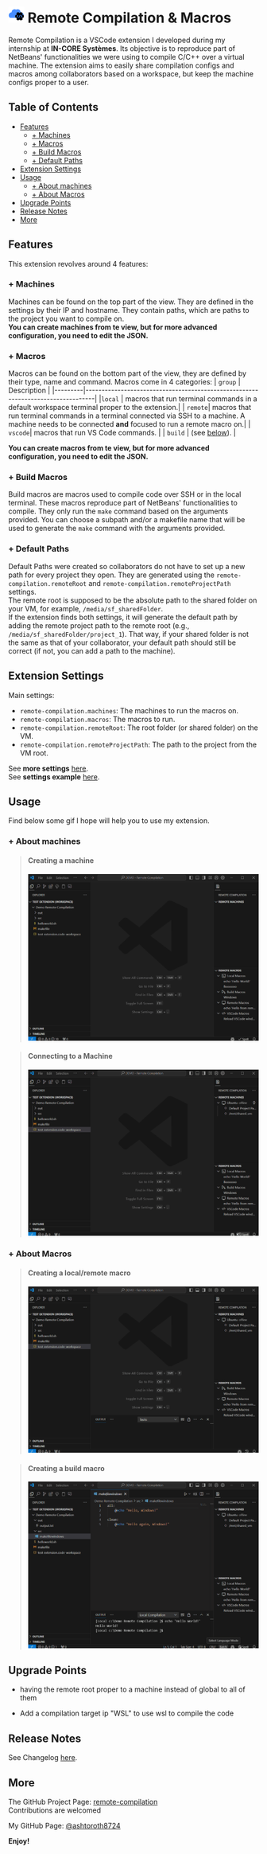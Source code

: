 # ![logo-extension-32.png](./ressources/images/icon/logo-extension-32.png) Remote Compilation & Macros

Remote Compilation is a VSCode extension I developed during my internship at **IN-CORE Systèmes**. Its objective is to reproduce part of NetBeans' functionalities we were using to compile C/C++ over a virtual machine. The extension aims to easily share compilation configs and macros among collaborators based on a workspace, but keep the machine configs proper to a user.

## Table of Contents
- [Features](#features)
  - [+ Machines](#-machines)
  - [+ Macros](#-macros)
  - [+ Build Macros](#-build-macros)
  - [+ Default Paths](#-default-paths)
- [Extension Settings](#extension-settings)
- [Usage](#usage)
  - [+ About machines](#-about-machines)
  - [+ About Macros](#-about-macros)
- [Upgrade Points](#upgrade-points)
- [Release Notes](#release-notes)
- [More](#more)


## Features

This extension revolves around 4 features:

### + Machines
Machines can be found on the top part of the view. They are defined in the settings by their IP and hostname. They contain paths, which are paths to the project you want to compile on.\
**You can create machines from te view, but for more advanced configuration, you need to edit the JSON.**

### + Macros
Macros can be found on the bottom part of the view, they are defined by their type, name and command. Macros come in 4 categories:
| `group` | Description                                                                     |
|---------|---------------------------------------------------------------------------------|
|`local`  | macros that run terminal commands in a default workspace terminal proper to the extension.|
| `remote`| macros that run terminal commands in a terminal connected via SSH to a machine. A machine needs to be connected **and** focused to run a remote macro on.|
| `vscode`| macros that run VS Code commands.                                               |
| `build` | (see [below](#-build-macros)).                                                   |

**You can create macros from te view, but for more advanced configuration, you need to edit the JSON.**

### + Build Macros
Build macros are macros used to compile code over SSH or in the local terminal. These macros reproduce part of NetBeans' functionalities to compile. They only run the `make` command based on the arguments provided. You can choose a subpath and/or a makefile name that will be used to generate the `make` command with the arguments provided.

### + Default Paths
Default Paths were created so collaborators do not have to set up a new path for every project they open. They are generated using the `remote-compilation.remoteRoot` and `remote-compilation.remoteProjectPath` settings.\
The remote root is supposed to be the absolute path to the shared folder on your VM, for example, `/media/sf_sharedFolder`.\
If the extension finds both settings, it will generate the default path by adding the remote project path to the remote root (e.g., `/media/sf_sharedFolder/project_1`). That way, if your shared folder is not the same as that of your collaborator, your default path should still be correct (if not, you can add a path to the machine).

## Extension Settings
Main settings:
- `remote-compilation.machines`: The machines to run the macros on.
- `remote-compilation.macros`: The macros to run.
- `remote-compilation.remoteRoot`: The root folder (or shared folder) on the VM.
- `remote-compilation.remoteProjectPath`: The path to the project from the VM root.

See **more settings** [here](extension-settings.md#description-of-the-settings).\
See **settings example** [here](extension-settings.md#examples).

## Usage
Find below some gif I hope will help you to use my extension.

### + About machines

>#### Creating a machine
>![creating_and_editing_vm.gif](./ressources/images/readme/creating_and_editing_vm.gif)

>#### Connecting to a Machine
>![connecting_to_vm.gif](./ressources/images/readme/connecting_to_vm.gif)

### + About Macros

>#### Creating a local/remote macro
>![creating_and_editing_local_macro.gif](./ressources/images/readme/creating_and_editing_local_macro.gif)

>#### Creating a build macro
>![creating_and_editing_build_macro.gif](./ressources/images/readme/creating_and_editing_build_macro.gif)

<!--
## Known Issues
None (for now)
-->

## Upgrade Points
<!--TODO: having the remote root proper to a machine instead of global to all of them-->
- having the remote root proper to a machine instead of global to all of them
<!--TODO: Add a compilation target ip "WSL" to use wsl to compile the code-->
- Add a compilation target ip "WSL" to use wsl to compile the code
## Release Notes
See Changelog [here](CHANGELOG.md).

## More
The GitHub Project Page: [remote-compilation](https://github.com/ashtoroth8724/remote-compilation)\
Contributions are welcomed

My GitHub Page: [@ashtoroth8724](https://github.com/ashtoroth8724)

**Enjoy!**
